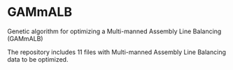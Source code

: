 # GAMmALB
Genetic algorithm for optimizing a Multi-manned Assembly Line Balancing (GAMmALB)

The repository includes 11 files with Multi-manned Assembly Line Balancing data to be optimized.
